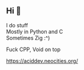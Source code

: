 ## Hi 👋
I do stuff<br/>
Mostly in Python and C<br/>
Sometimes Zig :^)

Fuck CPP, Void on top

https://aciddev.neocities.org/
